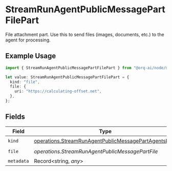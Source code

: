 # StreamRunAgentPublicMessagePartFilePart

File attachment part. Use this to send files (images, documents, etc.) to the agent for processing.

## Example Usage

```typescript
import { StreamRunAgentPublicMessagePartFilePart } from "@orq-ai/node/models/operations";

let value: StreamRunAgentPublicMessagePartFilePart = {
  kind: "file",
  file: {
    uri: "https://calculating-offset.net",
  },
};
```

## Fields

| Field                                                                                                                        | Type                                                                                                                         | Required                                                                                                                     | Description                                                                                                                  |
| ---------------------------------------------------------------------------------------------------------------------------- | ---------------------------------------------------------------------------------------------------------------------------- | ---------------------------------------------------------------------------------------------------------------------------- | ---------------------------------------------------------------------------------------------------------------------------- |
| `kind`                                                                                                                       | [operations.StreamRunAgentPublicMessagePartAgentsKind](../../models/operations/streamrunagentpublicmessagepartagentskind.md) | :heavy_check_mark:                                                                                                           | N/A                                                                                                                          |
| `file`                                                                                                                       | *operations.StreamRunAgentPublicMessagePartFile*                                                                             | :heavy_check_mark:                                                                                                           | N/A                                                                                                                          |
| `metadata`                                                                                                                   | Record<string, *any*>                                                                                                        | :heavy_minus_sign:                                                                                                           | N/A                                                                                                                          |